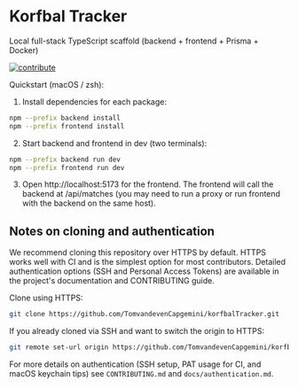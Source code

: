 # Korfbal Tracker

Local full-stack TypeScript scaffold (backend + frontend + Prisma + Docker)

[![contribute](https://img.shields.io/badge/contribute-README-blue.svg)](CONTRIBUTING.md)

Quickstart (macOS / zsh):

1. Install dependencies for each package:

```bash
npm --prefix backend install
npm --prefix frontend install
```

2. Start backend and frontend in dev (two terminals):

```bash
npm --prefix backend run dev
npm --prefix frontend run dev
```

3. Open http://localhost:5173 for the frontend. The frontend will call the backend at /api/matches (you may need to run a proxy or run frontend with the backend on the same host).

Notes on cloning and authentication
----------------------------------

We recommend cloning this repository over HTTPS by default. HTTPS works well with CI and is the simplest option for most contributors. Detailed authentication options (SSH and Personal Access Tokens) are available in the project's documentation and CONTRIBUTING guide.

Clone using HTTPS:

```bash
git clone https://github.com/TomvandevenCapgemini/korfbalTracker.git
```

If you already cloned via SSH and want to switch the origin to HTTPS:

```bash
git remote set-url origin https://github.com/TomvandevenCapgemini/korfbalTracker.git
```

For more details on authentication (SSH setup, PAT usage for CI, and macOS keychain tips) see `CONTRIBUTING.md` and `docs/authentication.md`.
